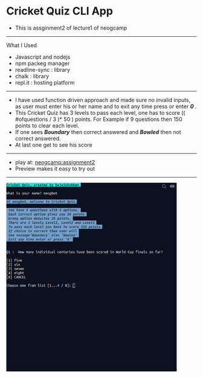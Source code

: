 # Cricket Quiz CLI App

- This is assginment2 of lecture1 of neogcamp

____

What I Used

- Javascript and nodejs
- npm packeg manager
- readline-sync : library
- chalk : library
- repl.it : hosting platform

____

- I have used function driven approach and made sure no invalid inputs, as user must enter his or her name and to exit any time press or enter 
<strong> <em>0</em> </strong>.
- This Cricket Quiz has 3 levels to pass each level, one has to score (( #ofquestions / 3 )* 50 ) points. For Example if 9 questions then 150 points to clear each level.
- If one sees <strong><em>Boundary</em></strong> then correct answered and <strong><em>Bowled</em></strong> then not correct answered.
- At last one get to see his score
___

- play at: <a href="https://repl.it/@bajajshubham/CricketQuizCLIApp#index.js?embed=1&output=1"> neogcamp:assignment2 </a>
- Preview makes it easy to try out 

____

<img src="screenplay.gif" alt="Image not available " height="500px"></img>
